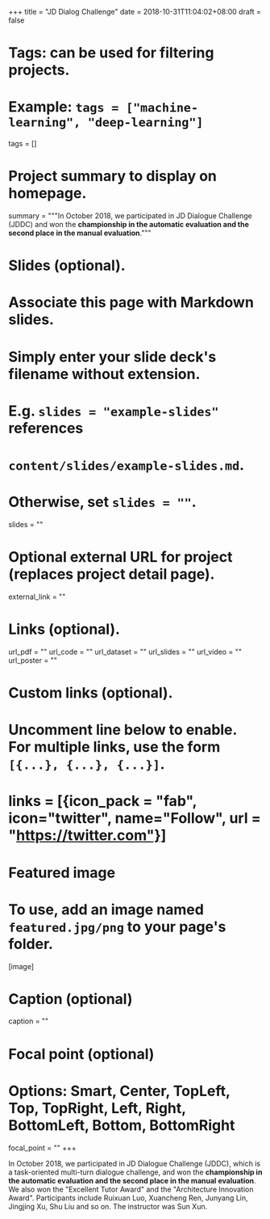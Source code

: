 +++
title = "JD Dialog Challenge"
date = 2018-10-31T11:04:02+08:00
draft = false

# Tags: can be used for filtering projects.
# Example: `tags = ["machine-learning", "deep-learning"]`
tags = []

# Project summary to display on homepage.
summary = """In October 2018, we participated in JD Dialogue Challenge (JDDC) and won the **championship in the automatic evaluation and the second place in the manual evaluation**."""

# Slides (optional).
#   Associate this page with Markdown slides.
#   Simply enter your slide deck's filename without extension.
#   E.g. `slides = "example-slides"` references 
#   `content/slides/example-slides.md`.
#   Otherwise, set `slides = ""`.
slides = ""

# Optional external URL for project (replaces project detail page).
external_link = ""

# Links (optional).
url_pdf = ""
url_code = ""
url_dataset = ""
url_slides = ""
url_video = ""
url_poster = ""

# Custom links (optional).
#   Uncomment line below to enable. For multiple links, use the form `[{...}, {...}, {...}]`.
# links = [{icon_pack = "fab", icon="twitter", name="Follow", url = "https://twitter.com"}]

# Featured image
# To use, add an image named `featured.jpg/png` to your page's folder. 
[image]
  # Caption (optional)
  caption = ""

  # Focal point (optional)
  # Options: Smart, Center, TopLeft, Top, TopRight, Left, Right, BottomLeft, Bottom, BottomRight
  focal_point = ""
+++

In October 2018, we participated in JD Dialogue Challenge (JDDC), which is a task-oriented multi-turn dialogue challenge, and won the **championship in the automatic evaluation and the second place in the manual evaluation**. We also won the "Excellent Tutor Award" and the "Architecture Innovation Award". Participants include Ruixuan Luo, Xuancheng Ren, Junyang Lin, Jingjing Xu, Shu Liu and so on. The instructor was Sun Xun.
